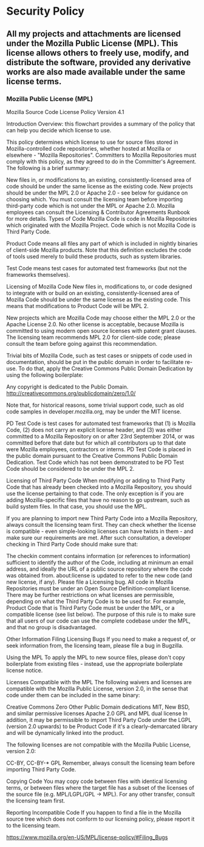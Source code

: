 # Security Policy

## All my projects and attachments are licensed under the Mozilla Public License (MPL). This license allows others to freely use, modify, and distribute the software, provided any derivative works are also made available under the same license terms.

### Mozilla Public License (MPL)

Mozilla Source Code License Policy
Version 4.1

Introduction
Overview: this flowchart provides a summary of the policy that can help you decide which license to use.

This policy determines which license to use for source files stored in Mozilla-controlled code repositories, whether hosted at Mozilla or elsewhere - "Mozilla Repositories". Committers to Mozilla Repositories must comply with this policy, as they agreed to do in the Committer's Agreement. The following is a brief summary:

New files in, or modifications to, an existing, consistently-licensed area of code should be under the same license as the existing code.
New projects should be under the MPL 2.0 or Apache 2.0 - see below for guidance on choosing which.
You must consult the licensing team before importing third-party code which is not under the MPL or Apache 2.0.
Mozilla employees can consult the Licensing & Contributor Agreements Runbook for more details.
Types of Code
Mozilla Code is code in Mozilla Repositories which originated with the Mozilla Project. Code which is not Mozilla Code is Third Party Code.

Product Code means all files any part of which is included in nightly binaries of client-side Mozilla products. Note that this definition excludes the code of tools used merely to build these products, such as system libraries.

Test Code means test cases for automated test frameworks (but not the frameworks themselves).

Licensing of Mozilla Code
New files in, modifications to, or code designed to integrate with or build on an existing, consistently-licensed area of Mozilla Code should be under the same license as the existing code. This means that modifications to Product Code will be MPL 2.

New projects which are Mozilla Code may choose either the MPL 2.0 or the Apache License 2.0. No other license is acceptable, because Mozilla is committed to using modern open source licenses with patent grant clauses. The licensing team recommends MPL 2.0 for client-side code; please consult the team before going against this recommendation.

Trivial bits of Mozilla Code, such as test cases or snippets of code used in documentation, should be put in the public domain in order to facilitate re-use. To do that, apply the Creative Commons Public Domain Dedication by using the following boilerplate:

Any copyright is dedicated to the Public Domain.
http://creativecommons.org/publicdomain/zero/1.0/

Note that, for historical reasons, some trivial support code, such as old code samples in developer.mozilla.org, may be under the MIT license.

PD Test Code is test cases for automated test frameworks that (1) is Mozilla Code, (2) does not carry an explicit license header, and (3) was either committed to a Mozilla Repository on or after 23rd September 2014, or was committed before that date but for which all contributors up to that date were Mozilla employees, contractors or interns. PD Test Code is placed in the public domain pursuant to the Creative Commons Public Domain Dedication. Test Code which has not been demonstrated to be PD Test Code should be considered to be under the MPL 2.

Licensing of Third Party Code
When modifying or adding to Third Party Code that has already been checked into a Mozilla Repository, you should use the license pertaining to that code. The only exception is if you are adding Mozilla-specific files that have no reason to go upstream, such as build system files. In that case, you should use the MPL.

If you are planning to import new Third Party Code into a Mozilla Repository, always consult the licensing team first. They can check whether the license is compatible - even simple-looking licenses can have twists in them - and make sure our requirements are met. After such consultation, a developer checking in Third Party Code should make sure that:

The checkin comment contains information (or references to information) sufficient to identify the author of the Code, including at minimum an email address, and ideally the URL of a public source repository where the code was obtained from.
about:license is updated to refer to the new code (and new license, if any). Please file a Licensing bug.
All code in Mozilla Repositories must be under an Open Source Definition-compliant license. There may be further restrictions on what licenses are permissible, depending on what the Third Party Code is to be used for. For example, Product Code that is Third Party Code must be under the MPL, or a compatible license (see list below). The purpose of this rule is to make sure that all users of our code can use the complete codebase under the MPL, and that no group is disadvantaged.

Other Information
Filing Licensing Bugs
If you need to make a request of, or seek information from, the licensing team, please file a bug in Bugzilla.

Using the MPL
To apply the MPL to new source files, please don't copy boilerplate from existing files - instead, use the appropriate boilerplate license notice.

Licenses Compatible with the MPL
The following waivers and licenses are compatible with the Mozilla Public License, version 2.0, in the sense that code under them can be included in the same binary:

Creative Commons Zero
Other Public Domain dedications
MIT, New BSD, and similar permissive licenses
Apache 2.0
GPL and MPL dual license
In addition, it may be permissible to import Third Party Code under the LGPL (version 2.0 upwards) to be Product Code if it's a clearly-demarcated library and will be dynamically linked into the product.

The following licenses are not compatible with the Mozilla Public License, version 2.0:

CC-BY, CC-BY-*
GPL
Remember, always consult the licensing team before importing Third Party Code.

Copying Code
You may copy code between files with identical licensing terms, or between files where the target file has a subset of the licenses of the source file (e.g. MPL/LGPL/GPL -> MPL). For any other transfer, consult the licensing team first.

Reporting Incompatible Code
If you happen to find a file in the Mozilla source tree which does not conform to our licensing policy, please report it to the licensing team.

https://www.mozilla.org/en-US/MPL/license-policy/#Filing_Bugs
